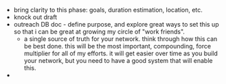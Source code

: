 - bring clarity to this phase: goals, duration estimation, location, etc.
- knock out draft
- outreach DB doc - define purpose, and explore great ways to set this up so that i can be great at growing my circle of "work friends". 
	- a single source of truth for your network. think through how this can be best done. this will be the most important, compounding, force multiplier for all of my efforts. it will get easier over time as you build your network, but you need to have a good system that will enable this.
- 